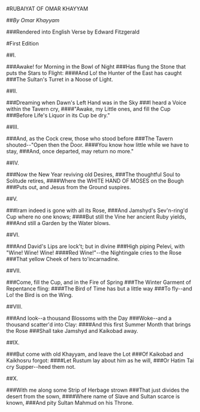 #RUBAIYAT OF OMAR KHAYYAM

##*By Omar Khayyam*

###Rendered into English Verse by Edward Fitzgerald


#First Edition


##I.

###Awake! for Morning in the Bowl of Night
###Has flung the Stone that puts the Stars to Flight:
####And Lo! the Hunter of the East has caught
###The Sultan's Turret in a Noose of Light.


##II.

###Dreaming when Dawn's Left Hand was in the Sky
###I heard a Voice within the Tavern cry,
####"Awake, my Little ones, and fill the Cup
###Before Life's Liquor in its Cup be dry."


##III.

###And, as the Cock crew, those who stood before
###The Tavern shouted--"Open then the Door.
####You know how little while we have to stay,
###And, once departed, may return no more."


##IV.

###Now the New Year reviving old Desires,
###The thoughtful Soul to Solitude retires,
####Where the WHITE HAND OF MOSES on the Bough
###Puts out, and Jesus from the Ground suspires.


##V.

###Iram indeed is gone with all its Rose,
###And Jamshyd's Sev'n-ring'd Cup where no one knows;
####But still the Vine her ancient Ruby yields,
###And still a Garden by the Water blows.


##VI.

###And David's Lips are lock't; but in divine
###High piping Pelevi, with "Wine!  Wine!  Wine!
####Red Wine!"--the Nightingale cries to the Rose
###That yellow Cheek of hers to'incarnadine.


##VII.

###Come, fill the Cup, and in the Fire of Spring
###The Winter Garment of Repentance fling:
####The Bird of Time has but a little way
###To fly--and Lo! the Bird is on the Wing.


##VIII.

###And look--a thousand Blossoms with the Day
###Woke--and a thousand scatter'd into Clay:
####And this first Summer Month that brings the Rose
###Shall take Jamshyd and Kaikobad away.


##IX.

###But come with old Khayyam, and leave the Lot
###Of Kaikobad and Kaikhosru forgot:
####Let Rustum lay about him as he will,
###Or Hatim Tai cry Supper--heed them not.


##X.

###With me along some Strip of Herbage strown
###That just divides the desert from the sown,
####Where name of Slave and Sultan scarce is known,
###And pity Sultan Mahmud on his Throne.